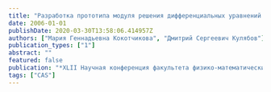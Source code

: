 ```yaml
---
title: "Разработка прототипа модуля решения дифференциальных уравнений для системы символьных вычислений"
date: 2006-01-01
publishDate: 2020-03-30T13:58:06.414957Z
authors: ["Мария Геннадьевна Кокотчикова", "Дмитрий Сергеевич Кулябов"]
publication_types: ["1"]
abstract: ""
featured: false
publication: "*XLII Научная конференция факультета физико-математических и естественных наук. Математические секции*"
tags: ["CAS"]
---
```



